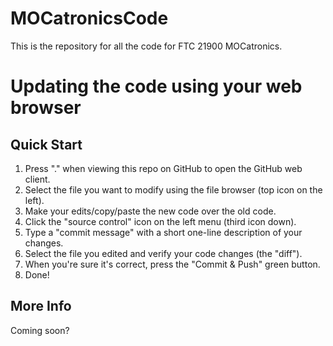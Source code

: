 # MOCatronicsCode
This is the repository for all the code for FTC 21900 MOCatronics.

# Updating the code using your web browser

## Quick Start
1. Press "." when viewing this repo on GitHub to open the GitHub web client.
2. Select the file you want to modify using the file browser (top icon on the left).
3. Make your edits/copy/paste the new code over the old code.
4. Click the "source control" icon on the left menu (third icon down).
5. Type a "commit message" with a short one-line description of your changes.
6. Select the file you edited and verify your code changes (the "diff").
7. When you're sure it's correct, press the "Commit & Push" green button.
8. Done!

## More Info
Coming soon?
